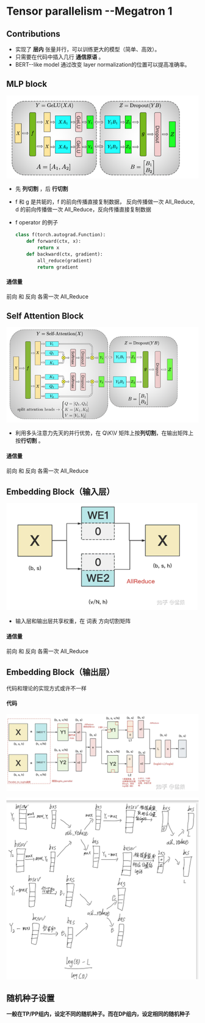 # Tensor parallelism --Megatron 1

## Contributions

- 实现了 **层内** 张量并行，可以训练更大的模型（简单、高效）。
- 只需要在代码中插入几行 **通信原语** 。
- BERT--like  model 通过改变 layer normalization的位置可以提高准确率。

## MLP block

![megatron1-mlp](static/megatron1-mlp.png)

- 先 **列切割** ，后 **行切割** 

- f  和  g  是共轭的，f  的前向传播直接复制数据， 反向传播做一次 All_Reduce, d  的前向传播做一次 All_Reduce，反向传播直接复制数据

- f  operator 的例子

  ```python
  class f(torch.autograd.Function):
      def forward(ctx, x):
          return x
      def backward(ctx, gradient):
          all_reduce(gradient)
          return gradient
  ```

  

#### 通信量

前向 和 反向 各需一次 All_Reduce

## Self Attention Block

![megatron1-attention](static/megatron1-attention.png)

- 利用多头注意力先天的并行优势，在 Q\K\V 矩阵上按**列切割**，在输出矩阵上按**行切割** 。

#### 通信量

前向 和 反向 各需一次 All_Reduce

## Embedding Block（输入层）

![embedding](static/embedding.png)

- 输入层和输出层共享权重，在 词表 方向切割矩阵

#### 通信量

前向 和 反向 各需一次 All_Reduce	

## Embedding Block（输出层）

代码和理论的实现方式或许不一样

#### 代码

![crossentropy](static/crossentropy.png)

![crossenyropy2](static/crossenyropy2.jpeg)

## 随机种子设置

**一般在TP/PP组内，设定不同的随机种子。而在DP组内，设定相同的随机种子** 